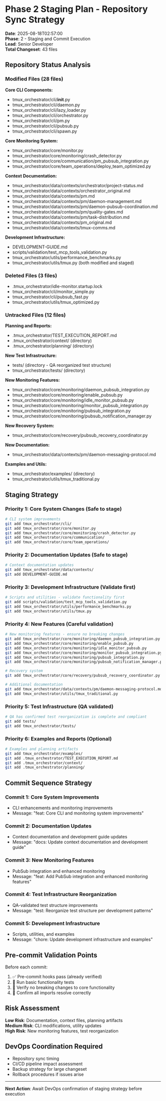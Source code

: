 # Phase 2 Staging Plan - Repository Sync Strategy

**Date**: 2025-08-18T02:57:00  
**Phase**: 2 - Staging and Commit Execution  
**Lead**: Senior Developer  
**Total Changeset**: 43 files

## Repository Status Analysis

### Modified Files (28 files)
**Core CLI Components:**
- tmux_orchestrator/cli/__init__.py
- tmux_orchestrator/cli/daemon.py
- tmux_orchestrator/cli/lazy_loader.py
- tmux_orchestrator/cli/orchestrator.py
- tmux_orchestrator/cli/pm.py
- tmux_orchestrator/cli/pubsub.py
- tmux_orchestrator/cli/spawn.py

**Core Monitoring System:**
- tmux_orchestrator/core/monitor.py
- tmux_orchestrator/core/monitoring/crash_detector.py
- tmux_orchestrator/core/communication/pm_pubsub_integration.py
- tmux_orchestrator/core/team_operations/deploy_team_optimized.py

**Context Documentation:**
- tmux_orchestrator/data/contexts/orchestrator/project-status.md
- tmux_orchestrator/data/contexts/orchestrator_original.md
- tmux_orchestrator/data/contexts/pm.md
- tmux_orchestrator/data/contexts/pm/daemon-management.md
- tmux_orchestrator/data/contexts/pm/daemon-pubsub-coordination.md
- tmux_orchestrator/data/contexts/pm/quality-gates.md
- tmux_orchestrator/data/contexts/pm/task-distribution.md
- tmux_orchestrator/data/contexts/pm_original.md
- tmux_orchestrator/data/contexts/tmux-comms.md

**Development Infrastructure:**
- DEVELOPMENT-GUIDE.md
- scripts/validation/test_mcp_tools_validation.py
- tmux_orchestrator/utils/performance_benchmarks.py
- tmux_orchestrator/utils/tmux.py (both modified and staged)

### Deleted Files (3 files)
- .tmux_orchestrator/idle-monitor.startup.lock
- tmux_orchestrator/cli/monitor_simple.py
- tmux_orchestrator/cli/pubsub_fast.py
- tmux_orchestrator/utils/tmux_optimized.py

### Untracked Files (12 files)
**Planning and Reports:**
- .tmux_orchestrator/TEST_EXECUTION_REPORT.md
- .tmux_orchestrator/context/ (directory)
- .tmux_orchestrator/planning/ (directory)

**New Test Infrastructure:**
- tests/ (directory - QA reorganized test structure)
- tmux_orchestrator/tests/ (directory)

**New Monitoring Features:**
- tmux_orchestrator/core/monitoring/daemon_pubsub_integration.py
- tmux_orchestrator/core/monitoring/enable_pubsub.py
- tmux_orchestrator/core/monitoring/idle_monitor_pubsub.py
- tmux_orchestrator/core/monitoring/monitor_pubsub_integration.py
- tmux_orchestrator/core/monitoring/pubsub_integration.py
- tmux_orchestrator/core/monitoring/pubsub_notification_manager.py

**New Recovery System:**
- tmux_orchestrator/core/recovery/pubsub_recovery_coordinator.py

**New Documentation:**
- tmux_orchestrator/data/contexts/pm/daemon-messaging-protocol.md

**Examples and Utils:**
- tmux_orchestrator/examples/ (directory)
- tmux_orchestrator/utils/tmux_traditional.py

## Staging Strategy

### Priority 1: Core System Changes (Safe to stage)
```bash
# CLI system improvements
git add tmux_orchestrator/cli/
git add tmux_orchestrator/core/monitor.py
git add tmux_orchestrator/core/monitoring/crash_detector.py
git add tmux_orchestrator/core/communication/
git add tmux_orchestrator/core/team_operations/
```

### Priority 2: Documentation Updates (Safe to stage)
```bash
# Context documentation updates
git add tmux_orchestrator/data/contexts/
git add DEVELOPMENT-GUIDE.md
```

### Priority 3: Development Infrastructure (Validate first)
```bash
# Scripts and utilities - validate functionality first
git add scripts/validation/test_mcp_tools_validation.py
git add tmux_orchestrator/utils/performance_benchmarks.py
git add tmux_orchestrator/utils/tmux.py
```

### Priority 4: New Features (Careful validation)
```bash
# New monitoring features - ensure no breaking changes
git add tmux_orchestrator/core/monitoring/daemon_pubsub_integration.py
git add tmux_orchestrator/core/monitoring/enable_pubsub.py
git add tmux_orchestrator/core/monitoring/idle_monitor_pubsub.py
git add tmux_orchestrator/core/monitoring/monitor_pubsub_integration.py
git add tmux_orchestrator/core/monitoring/pubsub_integration.py
git add tmux_orchestrator/core/monitoring/pubsub_notification_manager.py

# Recovery system
git add tmux_orchestrator/core/recovery/pubsub_recovery_coordinator.py

# Additional documentation
git add tmux_orchestrator/data/contexts/pm/daemon-messaging-protocol.md
git add tmux_orchestrator/utils/tmux_traditional.py
```

### Priority 5: Test Infrastructure (QA validated)
```bash
# QA has confirmed test reorganization is complete and compliant
git add tests/
git add tmux_orchestrator/tests/
```

### Priority 6: Examples and Reports (Optional)
```bash
# Examples and planning artifacts
git add tmux_orchestrator/examples/
git add .tmux_orchestrator/TEST_EXECUTION_REPORT.md
git add .tmux_orchestrator/context/
git add .tmux_orchestrator/planning/
```

## Commit Sequence Strategy

### Commit 1: Core System Improvements
- CLI enhancements and monitoring improvements
- Message: "feat: Core CLI and monitoring system improvements"

### Commit 2: Documentation Updates  
- Context documentation and development guide updates
- Message: "docs: Update context documentation and development guide"

### Commit 3: New Monitoring Features
- PubSub integration and enhanced monitoring
- Message: "feat: Add PubSub integration and enhanced monitoring features"

### Commit 4: Test Infrastructure Reorganization
- QA-validated test structure improvements
- Message: "test: Reorganize test structure per development patterns"

### Commit 5: Development Infrastructure
- Scripts, utilities, and examples
- Message: "chore: Update development infrastructure and examples"

## Pre-commit Validation Points

Before each commit:
1. ✅ Pre-commit hooks pass (already verified)
2. 🔄 Run basic functionality tests
3. 🔄 Verify no breaking changes to core functionality
4. 🔄 Confirm all imports resolve correctly

## Risk Assessment

**Low Risk**: Documentation, context files, planning artifacts  
**Medium Risk**: CLI modifications, utility updates  
**High Risk**: New monitoring features, test reorganization  

## DevOps Coordination Required

- Repository sync timing
- CI/CD pipeline impact assessment
- Backup strategy for large changeset
- Rollback procedures if issues arise

---
**Next Action**: Await DevOps confirmation of staging strategy before execution